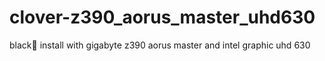 # clover-z390_aorus_master_uhd630
black🍎 install with gigabyte z390 aorus master and intel graphic uhd 630
